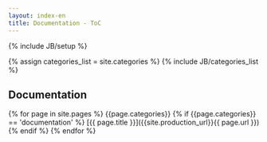 ```yaml
---
layout: index-en
title: Documentation - ToC
---
```

{% include JB/setup %}

{% assign categories_list = site.categories %}
{% include JB/categories_list %}
	 	
## Documentation

{% for page in site.pages %}
{{page.categories}}
{% if {{page.categories}} == 'documentation' %}
      	[{{ page.title }}]({{site.production_url}}{{ page.url }})      	
{% endif %}
{% endfor %}
